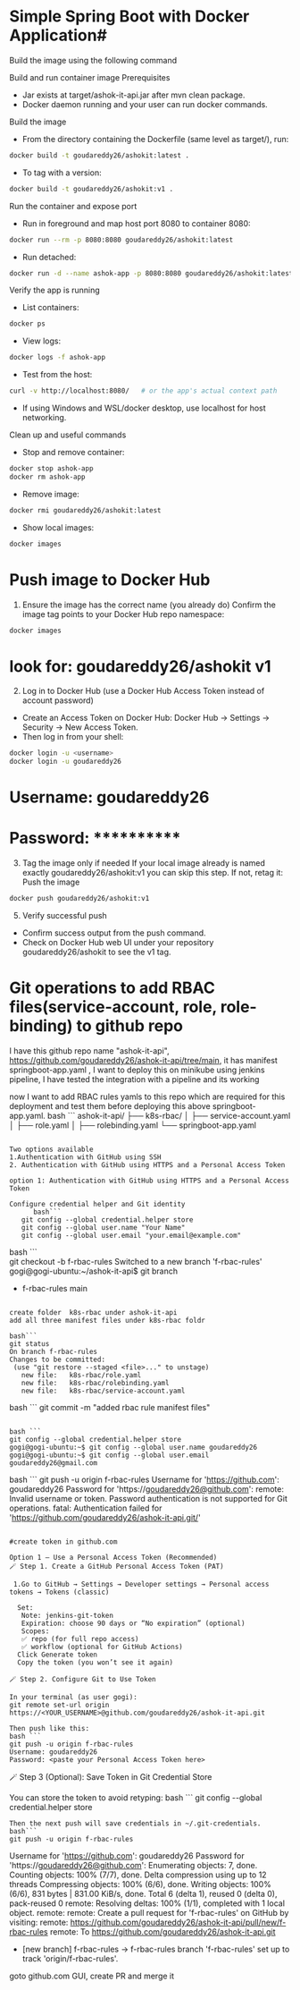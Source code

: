   
# Simple Spring Boot with Docker Application#


Build the image using the following command

Build and run container image
Prerequisites
- Jar exists at target/ashok-it-api.jar after mvn clean package.
- Docker daemon running and your user can run docker commands.

Build the image
- From the directory containing the Dockerfile (same level as target/), run:
 ```bash
docker build -t goudareddy26/ashokit:latest .
```


- To tag with a version:
 ```bash
docker build -t goudareddy26/ashokit:v1 .
```

Run the container and expose port
- Run in foreground and map host port 8080 to container 8080:
 ```bash
docker run --rm -p 8080:8080 goudareddy26/ashokit:latest
```

- Run detached:
 ```bash
docker run -d --name ashok-app -p 8080:8080 goudareddy26/ashokit:latest
```

Verify the app is running

- List containers:
 ```bash
docker ps
```
- View logs:
 ```bash
docker logs -f ashok-app
```

- Test from the host:
 ```bash
curl -v http://localhost:8080/   # or the app's actual context path
```

- If using Windows and WSL/docker desktop, use localhost for host networking.

Clean up and useful commands
- Stop and remove container:
 ```bash
docker stop ashok-app
docker rm ashok-app
```

- Remove image:
 ```bash
docker rmi goudareddy26/ashokit:latest
```

- Show local images:
```bash
docker images
```

# Push image to Docker Hub
1. Ensure the image has the correct name (you already do)
Confirm the image tag points to your Docker Hub repo namespace:
```bash
docker images
```
# look for: goudareddy26/ashokit   v1


2. Log in to Docker Hub (use a Docker Hub Access Token instead of account password)
- Create an Access Token on Docker Hub: Docker Hub → Settings → Security → New Access Token.
- Then log in from your shell:
```bash
docker login -u <username>
docker login -u goudareddy26
```
# Username: goudareddy26
# Password: **********


3. Tag the image only if needed
If your local image already is named exactly goudareddy26/ashokit:v1 you can skip this step. If not, retag it:
Push the image
```bash
docker push goudareddy26/ashokit:v1
```

5. Verify successful push
- Confirm success output from the push command.
- Check on Docker Hub web UI under your repository goudareddy26/ashokit to see the v1 tag.

# Git operations to add RBAC files(service-account, role, role-binding) to github repo


I have this github repo name "ashok-it-api",
https://github.com/goudareddy26/ashok-it-api/tree/main, it has manifest 
springboot-app.yaml , I want to deploy this on minikube using jenkins pipeline, I have tested the integration with a pipeline and its working

now I want to add RBAC rules yamls to this repo which are required for this deployment and test them before deploying this above springboot-app.yaml.
bash ``` 
ashok-it-api/
├── k8s-rbac/
│   ├── service-account.yaml
│   ├── role.yaml
│   ├── rolebinding.yaml
└── springboot-app.yaml
``` 

Two options available
1.Authentication with GitHub using SSH
2. Authentication with GitHub using HTTPS and a Personal Access Token

option 1: Authentication with GitHub using HTTPS and a Personal Access Token

Configure credential helper and Git identity
	  bash```
   git config --global credential.helper store
   git config --global user.name "Your Name"
   git config --global user.email "your.email@example.com"
   ```
bash ```   
git checkout -b f-rbac-rules
Switched to a new branch 'f-rbac-rules'
gogi@gogi-ubuntu:~/ashok-it-api$ git branch 
* f-rbac-rules
  main
 ```

create folder  k8s-rbac under ashok-it-api 
add all three manifest files under k8s-rbac foldr

 bash```
git status
On branch f-rbac-rules
Changes to be committed:
  (use "git restore --staged <file>..." to unstage)
	new file:   k8s-rbac/role.yaml
	new file:   k8s-rbac/rolebinding.yaml
	new file:   k8s-rbac/service-account.yaml
 ```
 bash ```
git commit -m "added rbac rule manifest files"
 ```

bash ```
git config --global credential.helper store
gogi@gogi-ubuntu:~$ git config --global user.name goudareddy26
gogi@gogi-ubuntu:~$ git config --global user.email goudareddy26@gmail.com
 ```


bash ```
git push -u origin f-rbac-rules 
Username for 'https://github.com': goudareddy26
Password for 'https://goudareddy26@github.com': 
remote: Invalid username or token. Password authentication is not supported for Git operations.
fatal: Authentication failed for 'https://github.com/goudareddy26/ashok-it-api.git/'
 ```
 
#create token in github.com
 
Option 1 — Use a Personal Access Token (Recommended)
🪄 Step 1. Create a GitHub Personal Access Token (PAT)

  1.Go to GitHub → Settings → Developer settings → Personal access tokens → Tokens (classic)
   
   Set:
    Note: jenkins-git-token
    Expiration: choose 90 days or “No expiration” (optional)
    Scopes:
	✅ repo (for full repo access)
    ✅ workflow (optional for GitHub Actions)
   Click Generate token
   Copy the token (you won’t see it again) 
   
🪄 Step 2. Configure Git to Use Token

In your terminal (as user gogi):
git remote set-url origin https://<YOUR_USERNAME>@github.com/goudareddy26/ashok-it-api.git

Then push like this:
bash ```
git push -u origin f-rbac-rules
Username: goudareddy26
Password: <paste your Personal Access Token here>
 ```
 
🪄 Step 3 (Optional): Save Token in Git Credential Store

You can store the token to avoid retyping:
bash ```
 git config --global credential.helper store
 ```
Then the next push will save credentials in ~/.git-credentials.
 bash```
git push -u origin f-rbac-rules
 ```
Username for 'https://github.com': goudareddy26
Password for 'https://goudareddy26@github.com': 
Enumerating objects: 7, done.
Counting objects: 100% (7/7), done.
Delta compression using up to 12 threads
Compressing objects: 100% (6/6), done.
Writing objects: 100% (6/6), 831 bytes | 831.00 KiB/s, done.
Total 6 (delta 1), reused 0 (delta 0), pack-reused 0
remote: Resolving deltas: 100% (1/1), completed with 1 local object.
remote: 
remote: Create a pull request for 'f-rbac-rules' on GitHub by visiting:
remote:      https://github.com/goudareddy26/ashok-it-api/pull/new/f-rbac-rules
remote: 
To https://github.com/goudareddy26/ashok-it-api.git
 * [new branch]      f-rbac-rules -> f-rbac-rules
branch 'f-rbac-rules' set up to track 'origin/f-rbac-rules'.

goto github.com GUI, create PR and merge it 
